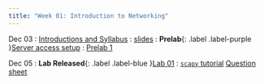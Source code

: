 ```yaml
---
title: "Week 01: Introduction to Networking"
---
```


Dec 03
: [Introductions and Syllabus](#)
  : [slides]({{site.baseurl}}/assets/slides/intro.pdf)
: **Prelab**{: .label .label-purple }[Server access setup]({{site.baseurl}}/docs/guides/vm)
  : [Prelab 1]({{site.baseurl}}/docs/labs/prelab)

Dec 05
: **Lab Released**{: .label .label-blue }[Lab 01]({{site.baseurl}}/docs/labs/lab1)
  : [`scapy` tutorial]({{site.baseurl}}/docs/guides/scapy) [Question sheet]({{site.baseurl}}/assets/labs/lab1.pdf)
